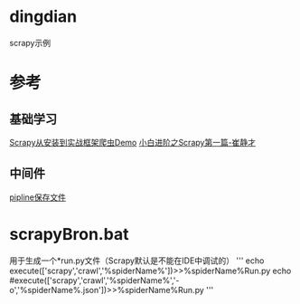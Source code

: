 # dingdian
scrapy示例

# 参考
## 基础学习
[Scrapy从安装到实战框架爬虫Demo](https://blog.csdn.net/qq_34532187/article/details/82934538)
[小白进阶之Scrapy第一篇-崔静才](https://cuiqingcai.com/3472.html)
## 中间件
[pipline保存文件](https://www.cnblogs.com/cnkai/p/7397421.html)

# scrapyBron.bat
用于生成一个\*run.py文件（Scrapy默认是不能在IDE中调试的）
'''
echo execute(['scrapy','crawl','%spiderName%'])>>%spiderName%Run.py
echo #execute(['scrapy','crawl','%spiderName%','-o','%spiderName%.json'])>>%spiderName%Run.py
'''

